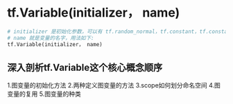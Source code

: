 # tf.Variable(initializer， name)

```python
# initializer 是初始化参数，可以有 tf.random_normal，tf.constant，tf.constant等，是将一个 tensor 传递给 Variable() 构造函数
# name 就是变量的名字，用法如下:
tf.Variable(initializer， name)
```

## 深入剖析tf.Variable这个核心概念顺序

1.图变量的初始化方法
2.两种定义图变量的方法
3.scope如何划分命名空间
4.图变量的复用
5.图变量的种类